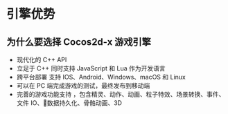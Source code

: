 # 引擎优势

## 为什么要选择 Cocos2d-x 游戏引擎

- 现代化的 C++ API
- 立足于 C++ 同时支持 JavaScript 和 Lua 作为开发语言
- 跨平台部署 支持 IOS、Android、Windows、macOS 和 Linux
- 可以在 PC 端完成游戏的测试，最终发布到移动端
- 完善的游戏功能支持 ，包含精灵、动作、动画、粒子特效、场景转换、事件、文件 IO、数据持久化、骨骼动画、3D

